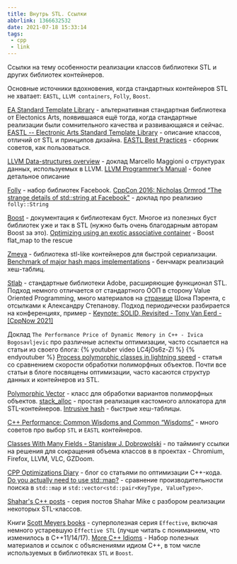 ```yaml
---
title: Внутрь STL. Ссылки
abbrlink: 1366632532
date: 2021-07-18 15:33:14
tags:
 - cpp
 - link
---
```


Ссылки на тему особенности реализации классов библиотеки STL и других библиотек контейнеров.

<!-- more -->

Основные источники вдохновения, когда стандартных контейнеров STL не хватает: `EASTL`, `LLVM containers`, `Folly`, `Boost`.

[EA Standard Template Library](https://github.com/electronicarts/EASTL) - альтернативная стандартная библиотека от Electonics Arts, появившаяся ещё тогда, когда стандартные реализации были сомнительного качества и развивающаяся и сейчас.
[EASTL -- Electronic Arts Standard Template Library]( http://www.open-std.org/jtc1/sc22/wg21/docs/papers/2007/n2271.html) - описание классов, отличий от STL и принципов дизайна.
[EASTL Best Practices](https://eastl.docsforge.com/master/best-practices/#summary) - сборник советов, как пользоваться.

[LLVM Data-structures overview](https://llvm.org/devmtg/2014-04/PDFs/LightningTalks/data_structure_llvm.pdf) - доклад Marcello Maggioni о структурах данных, используемых в LLVM.
[LLVM Programmer’s Manual](https://llvm.org/docs/ProgrammersManual.html) - более детальное описание

[Folly](https://github.com/facebook/folly) - набор библиотек Facebook.
[CppCon 2016: Nicholas Ormrod “The strange details of std::string at Facebook"](https://youtu.be/kPR8h4-qZdk) - доклад про реализию `folly::String`

[Boost](https://www.boost.org/doc/) - документация к библиотекам буст.
Многое из полезных буст библиотек уже и так в STL (нужно быть очень благодарным авторам Boost за это).
[Optimizing using an exotic associative container](https://cpp-optimizations.netlify.app/boost_flatmap/) - Boost flat_map to the rescue

[Zmeya](https://github.com/SergeyMakeev/Zmeya) - библиотека stl-like контейнеров для быстрой сериализации.
[Benchmark of major hash maps implementations](https://tessil.github.io/2016/08/29/benchmark-hopscotch-map.html) - бенчмарк реализаций хеш-таблиц.

[Stlab](https://stlab.adobe.com/) - стандартные библиотеки Adobe, расширяющие функционал STL. Подход немного отличается от стандартного ООП в сторону Value Oriented Programming, много материалов на [странице](https://sean-parent.stlab.cc/papers-and-presentations/) Шона Пэрента, с отсылками к Александру Степанову. Подход периодически разбирается на конференциях, пример - [Keynote: SOLID, Revisited - Tony Van Eerd - [CppNow 2021]
](https://youtu.be/glYq-dvgby4)

Доклад `The Performance Price of Dynamic Memory in C++ - Ivica Bogosavljevic` про различные аспекты оптимизации, часто ссылается на статьи из своего блога:
{% youtuber video LC4jOs6z-ZI %}
{% endyoutuber %}
[Process polymorphic classes in lightning speed](https://johnysswlab.com/process-polymorphic-classes-in-lightning-speed/) - статья со сравнением скорости обработки полиморфных объектов. Почти все статьи в блоге посвящены оптимизации, часто касаются структур данных и контейнеров из STL.

[Polymorphic Vector](https://github.com/ibogosavljevic/johnysswlab/blob/master/2020-08-polymorphism/polymorphic_vector.h) - класс для обработки вариантов полиморфных объектов.
[stack_alloc](https://howardhinnant.github.io/stack_alloc.html) - простая реализация кастомного аллокатора для STL-контейнеров.
[Intrusive hash](https://github.com/webcoyote/coho/blob/master/Base/Hash.h) - быстрые хеш-таблицы.

[C++ Performance: Common Wisdoms and Common “Wisdoms”](http://ithare.com/c-performance-common-wisdoms-and-common-wisdoms/) - много советов про выбор `STL` и `EASTL` контейнеров.

[Classes With Many Fields - Stanisław J. Dobrowolski](https://youtu.be/35y3OrsKq8c?t=303) - по таймингу ссылки на решения для сокращения объема классов в в проектах - Chromium, Firefox, LLVM, VLC, GZDoom.

[CPP Optimizations Diary](https://cpp-optimizations.netlify.app/) - блог со статьями по оптимизации C++-кода.
[Do you actually need to use std::map?](https://cpp-optimizations.netlify.app/dont_need_map/) - сравнение производительности поиска в `std::map` и `std::vector<std::pair<KeyType, ValueType>>`.

[Shahar's C++ posts](https://shaharmike.com/cpp/) - серия постов Shahar Mike с разбором реализации некоторых STL-классов.

Книги
[Scott Meyers books](https://www.aristeia.com/books.html) - суперполезная серия `Effective`, включая немного устаревшую `Effective STL` (лучше читать с пониманием, что изменилось в C++11/14/17).
[More C++ Idioms](https://en.wikibooks.org/wiki/More_C%2B%2B_Idioms) - Набор полезных материалов и ссылок с объяснениями идиом C++, в том числе используемых в библиотеках `STL` и `Boost`.
